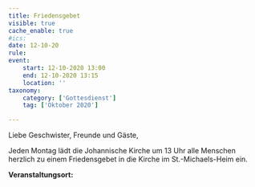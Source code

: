 ```yaml
---
title: Friedensgebet
visible: true
cache_enable: true
#ics: 
date: 12-10-20
rule: 
event:
	start: 12-10-2020 13:00
	end: 12-10-2020 13:15
	location: ''
taxonomy:
	category: ['Gottesdienst']
	tag: ['Oktober 2020']

---
```

Liebe Geschwister, Freunde und Gäste,

Jeden Montag lädt die Johannische Kirche um 13 Uhr alle Menschen herzlich zu einem Friedensgebet in die Kirche im St.-Michaels-Heim ein.



**Veranstaltungsort:** 

